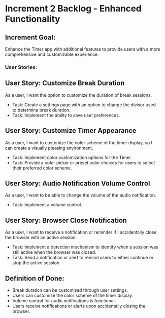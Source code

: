 # Increment 2 Backlog - Enhanced Functionality

## Increment Goal:

Enhance the Timer app with additional features to provide users with a more comprehensive and customizable experience.

### User Stories:

## User Story: Customize Break Duration

As a user, I want the option to customize the duration of break sessions.

-   Task: Create a settings page with an option to change the divisor used to determine break duration.
-   Task: Implement the ability to save user preferences.

## User Story: Customize Timer Appearance

As a user, I want to customize the color scheme of the timer display, so I can create a visually pleasing environment.

-   Task: Implement color customization options for the Timer.
-   Task: Provide a color picker or preset color choices for users to select their preferred color scheme.

## User Story: Audio Notification Volume Control

As a user, I want to be able to change the volume of the audio notification.

-   Task: Implement a volume control.

## User Story: Browser Close Notification

As a user, I want to receive a notification or reminder if I accidentally close the browser with an active session.

-   Task: Implement a detection mechanism to identify when a session was still active when the browser was closed.
-   Task: Send a notification or alert to remind users to either continue or stop the active session.

## Definition of Done:

-   Break duration can be customized through user settings.
-   Users can customize the color scheme of the timer display.
-   Volume control for audio notifications is functional.
-   Users receive notifications or alerts upon accidentally closing the browser.
